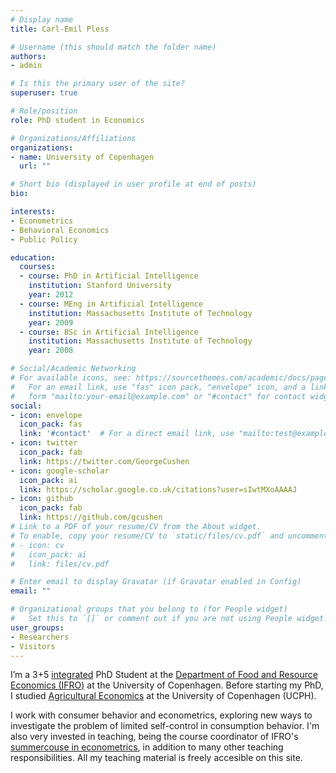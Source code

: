 ```yaml
---
# Display name
title: Carl-Emil Pless

# Username (this should match the folder name)
authors:
- admin

# Is this the primary user of the site?
superuser: true

# Role/position
role: PhD student in Economics

# Organizations/Affiliations
organizations:
- name: University of Copenhagen
  url: ""

# Short bio (displayed in user profile at end of posts)
bio: 

interests:
- Econometrics
- Behavioral Economics
- Public Policy

education:
  courses:
  - course: PhD in Artificial Intelligence
    institution: Stanford University
    year: 2012
  - course: MEng in Artificial Intelligence
    institution: Massachusetts Institute of Technology
    year: 2009
  - course: BSc in Artificial Intelligence
    institution: Massachusetts Institute of Technology
    year: 2008

# Social/Academic Networking
# For available icons, see: https://sourcethemes.com/academic/docs/page-builder/#icons
#   For an email link, use "fas" icon pack, "envelope" icon, and a link in the
#   form "mailto:your-email@example.com" or "#contact" for contact widget.
social:
- icon: envelope
  icon_pack: fas
  link: '#contact'  # For a direct email link, use "mailto:test@example.org".
- icon: twitter
  icon_pack: fab
  link: https://twitter.com/GeorgeCushen
- icon: google-scholar
  icon_pack: ai
  link: https://scholar.google.co.uk/citations?user=sIwtMXoAAAAJ
- icon: github
  icon_pack: fab
  link: https://github.com/gcushen
# Link to a PDF of your resume/CV from the About widget.
# To enable, copy your resume/CV to `static/files/cv.pdf` and uncomment the lines below.
# - icon: cv
#   icon_pack: ai
#   link: files/cv.pdf

# Enter email to display Gravatar (if Gravatar enabled in Config)
email: ""

# Organizational groups that you belong to (for People widget)
#   Set this to `[]` or comment out if you are not using People widget.
user_groups:
- Researchers
- Visitors
---
```

I’m a 3+5 [integrated](https://www.science.ku.dk/phd/studystructure/integratedphd/) PhD Student at the [Department of Food and Resource Economics (IFRO)](https://ifro.ku.dk/english/) at the University of Copenhagen. Before starting my PhD, I studied [Agricultural Economics](https://studies.ku.dk/masters/agricultural-economics/) at the University of Copenhagen (UCPH). 

I work with consumer behavior and econometrics, exploring new ways to investigate the problem of limited self-control in consumption behavior. I'm also very invested in teaching, being the course coordinator of IFRO's [summercouse in econometrics](https://kurser.ku.dk/course/NIFB19000U), in addition to many other teaching responsibilities. All my teaching material is freely accesible on this site. 
